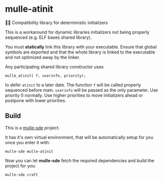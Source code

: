 # mulle-atinit

🤱🏼 Compatibility library for deterministic initializers

This is a workaround for dynamic libraries initializers not being properly
sequenced (e.g. ELF bases shared library).

You must **statically** link this library with your executable. Ensure that
global symbols are exported and that the whole library is linked to the
executable and not optimized away by the linker.


Any participating shared library constructor uses

```
mulle_atinit( f, userinfo, priority);
```

to defer `atinit` to a later date. The function `f` will be called properly
sequenced before main. `userinfo` will be passed as the only parameter.
Use priority 0 normally. Use higher priorities to move initializers ahead
or postpone with lower priorities.



## Build

This is a [mulle-sde](https://mulle-sde.github.io/) project.

It has it's own virtual environment, that will be automatically setup for you
once you enter it with:

```
mulle-sde mulle-atinit
```

Now you can let **mulle-sde** fetch the required dependencies and build the
project for you:

```
mulle-sde craft
```
